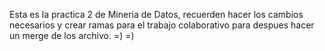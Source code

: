 Esta es la practica 2 de Mineria de Datos, recuerden hacer los cambios necesarios y crear ramas para el trabajo colaborativo para despues hacer un merge de los archivo.
=)   =)  
